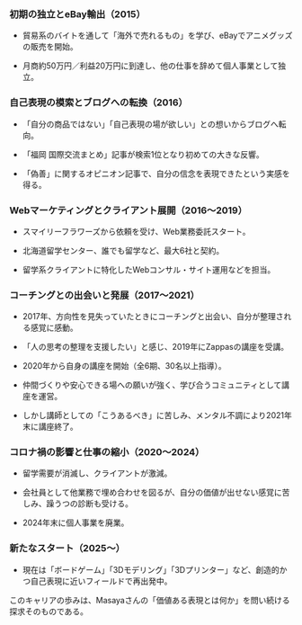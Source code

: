 ### 初期の独立とeBay輸出（2015）

- 貿易系のバイトを通して「海外で売れるもの」を学び、eBayでアニメグッズの販売を開始。
    
- 月商約50万円／利益20万円に到達し、他の仕事を辞めて個人事業として独立。
    

### 自己表現の模索とブログへの転換（2016）

- 「自分の商品ではない」「自己表現の場が欲しい」との想いからブログへ転向。
    
- 「福岡 国際交流まとめ」記事が検索1位となり初めての大きな反響。
    
- 「偽善」に関するオピニオン記事で、自分の信念を表現できたという実感を得る。
    

### Webマーケティングとクライアント展開（2016〜2019）

- スマイリーフラワーズから依頼を受け、Web業務委託スタート。
    
- 北海道留学センター、誰でも留学など、最大6社と契約。
    
- 留学系クライアントに特化したWebコンサル・サイト運用などを担当。
    

### コーチングとの出会いと発展（2017〜2021）

- 2017年、方向性を見失っていたときにコーチングと出会い、自分が整理される感覚に感動。
    
- 「人の思考の整理を支援したい」と感じ、2019年にZappasの講座を受講。
    
- 2020年から自身の講座を開始（全6期、30名以上指導）。
    
- 仲間づくりや安心できる場への願いが強く、学び合うコミュニティとして講座を運営。
    
- しかし講師としての「こうあるべき」に苦しみ、メンタル不調により2021年末に講座終了。
    

### コロナ禍の影響と仕事の縮小（2020〜2024）

- 留学需要が消滅し、クライアントが激減。
    
- 会社員として他業務で埋め合わせを図るが、自分の価値が出せない感覚に苦しみ、躁うつの診断も受ける。
    
- 2024年末に個人事業を廃業。
    

### 新たなスタート（2025〜）

- 現在は「ボードゲーム」「3Dモデリング」「3Dプリンター」など、創造的かつ自己表現に近いフィールドで再出発中。
    

このキャリアの歩みは、Masayaさんの「価値ある表現とは何か」を問い続ける探求そのものである。